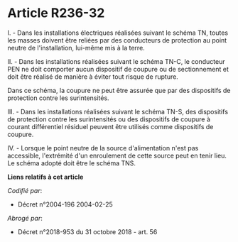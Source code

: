 # Article R236-32

I. - Dans les installations électriques réalisées suivant le schéma TN, toutes les masses doivent être reliées par des
conducteurs de protection au point neutre de l'installation, lui-même mis à la terre.

II. - Dans les installations réalisées suivant le schéma TN-C, le conducteur PEN ne doit comporter aucun dispositif de
coupure ou de sectionnement et doit être réalisé de manière à éviter tout risque de rupture.

Dans ce schéma, la coupure ne peut être assurée que par des dispositifs de protection contre les surintensités.

III. - Dans les installations réalisées suivant le schéma TN-S, des dispositifs de protection contre les surintensités ou des
dispositifs de coupure à courant différentiel résiduel peuvent être utilisés comme dispositifs de coupure.

IV. - Lorsque le point neutre de la source d'alimentation n'est pas accessible, l'extrémité d'un enroulement de cette source
peut en tenir lieu. Le schéma adopté doit être le schéma TNS.

**Liens relatifs à cet article**

_Codifié par_:

  - Décret n°2004-196 2004-02-25

_Abrogé par_:

  - Décret n°2018-953 du 31 octobre 2018 - art. 56
